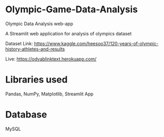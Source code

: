 # Olympic-Game-Data-Analysis
Olympic Data Analysis web-app

A Streamlit web application for analysis of olympics dataset

Dataset Link: https://www.kaggle.com/heesoo37/120-years-of-olympic-history-athletes-and-results

Live: https://odvablinktext.herokuapp.com/

# Libraries used
Pandas,
NumPy, 
Matplotlib,
Streamlit App

# Database

MySQL
